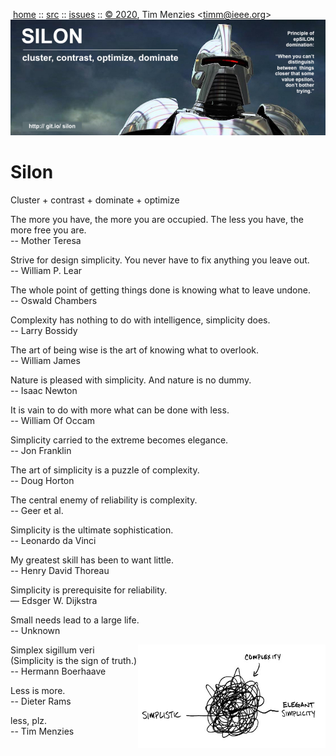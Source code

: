 <a name=top></a><p>       

&nbsp;[home](http://git.io/silon) ::
[src](https://github.com/timm/silon/raw/master/src) ::
[issues](http://git.io/silon) ::
<a href="https://github.com/timm/silon/raw/master/raw/master/LICENSE.md">&copy; 2020</a>,
Tim Menzies
<<a href="mailto:timm@ieee.org">timm&commat;ieee.org</a>>
<br>
[<img width=900 src="https://github.com/timm/silon/raw/master/etc/img/banner.jpg">](http://git.io/silon)<br>


# Silon


Cluster + contrast + dominate + optimize 

The more you have, the more you are occupied. The less you have, the more free you are.  
-- Mother Teresa

Strive for design simplicity. You never have to fix anything you leave out.   
-- William P. Lear

The whole point of getting things done is knowing what to leave undone.  
-- Oswald Chambers

Complexity has nothing to do with intelligence, simplicity does.  
-- Larry Bossidy

The art of being wise is the art of knowing what to overlook.   
-- William James

Nature is pleased with simplicity. And nature is no dummy.   
-- Isaac Newton

It is vain to do with more what can be done with less.   
-- William Of Occam

Simplicity carried to the extreme becomes elegance.  
-- Jon Franklin

The art of simplicity is a puzzle of complexity.  
-- Doug Horton

The central enemy of reliability is complexity.   
-- Geer et al.


Simplicity is the ultimate sophistication.  
-- Leonardo da Vinci

My greatest skill has been to want little.    
-- Henry David Thoreau

Simplicity is prerequisite for reliability.  
— Edsger W. Dijkstra

Small needs lead to a large life.   
-- Unknown

<img width=300 align=right src="etc/img/simplicity.jpg">

Simplex sigillum veri   
(Simplicity is the sign of truth.)   
-- Hermann Boerhaave

Less is more.   
-- Dieter Rams

less, plz.    
-- Tim Menzies
